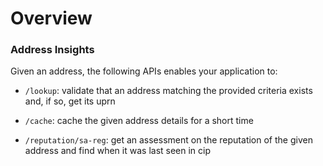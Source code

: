 # Overview

### Address Insights

Given an address, the following APIs enables your application to:

- `/lookup`:
    validate that an address matching the provided criteria exists and, if so, get its uprn

- `/cache`:
    cache the given address details for a short time 

- `/reputation/sa-reg`:
    get an assessment on the reputation of the given address and find when it was last seen in cip
